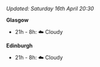 *Updated: Saturday 16th April 20:30*

**Glasgow**

* 21h - 8h: :cloud: Cloudy

**Edinburgh**

* 21h - 8h: :cloud: Cloudy
